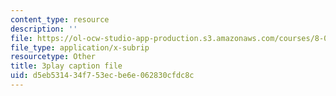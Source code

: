 ```yaml
---
content_type: resource
description: ''
file: https://ol-ocw-studio-app-production.s3.amazonaws.com/courses/8-01sc-classical-mechanics-fall-2016/d5eb531434f753ecbe6e062830cfdc8c_D2lW7o32fzk.vtt
file_type: application/x-subrip
resourcetype: Other
title: 3play caption file
uid: d5eb5314-34f7-53ec-be6e-062830cfdc8c
---
```

